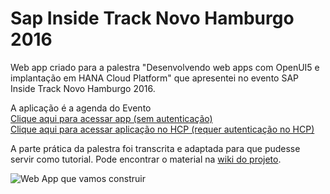 # Sap Inside Track Novo Hamburgo 2016

Web app criado para a palestra "Desenvolvendo web apps com OpenUI5 e implantação em HANA Cloud Platform" que apresentei no evento SAP Inside Track Novo Hamburgo 2016.

A aplicação é a agenda do Evento    
[Clique aqui para acessar app (sem autenticação)](https://rroggia.github.io/sitNH2016/index.html)    
[Clique aqui para acessar aplicação no HCP (requer autenticação no HCP)](https://sitnh2016-i840973trial.dispatcher.hanatrial.ondemand.com/)

A parte prática da palestra foi transcrita e adaptada para que pudesse servir como tutorial. Pode encontrar o material na [wiki do projeto](https://github.com/RRoggia/sapInsideTrackNH2016/wiki/Home).

![Web App que vamos construir](https://raw.githubusercontent.com/wiki/RRoggia/sapInsideTrackNH2016/images/cap3_result.PNG)
